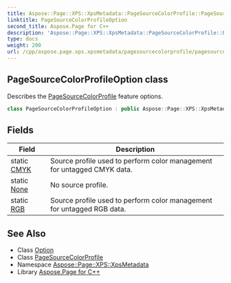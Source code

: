 ```yaml
---
title: Aspose::Page::XPS::XpsMetadata::PageSourceColorProfile::PageSourceColorProfileOption class
linktitle: PageSourceColorProfileOption
second_title: Aspose.Page for C++
description: 'Aspose::Page::XPS::XpsMetadata::PageSourceColorProfile::PageSourceColorProfileOption class. Describes the PageSourceColorProfile feature options in C++.'
type: docs
weight: 200
url: /cpp/aspose.page.xps.xpsmetadata/pagesourcecolorprofile/pagesourcecolorprofileoption/
---
```

## PageSourceColorProfileOption class


Describes the [PageSourceColorProfile](../) feature options.

```cpp
class PageSourceColorProfileOption : public Aspose::Page::XPS::XpsMetadata::Option
```

## Fields

| Field | Description |
| --- | --- |
| static [CMYK](./cmyk/) | Source profile used to perform color management for untagged CMYK data. |
| static [None](./none/) | No source profile. |
| static [RGB](./rgb/) | Source profile used to perform color management for untagged RGB data. |
## See Also

* Class [Option](../../option/)
* Class [PageSourceColorProfile](../)
* Namespace [Aspose::Page::XPS::XpsMetadata](../../)
* Library [Aspose.Page for C++](../../../)
